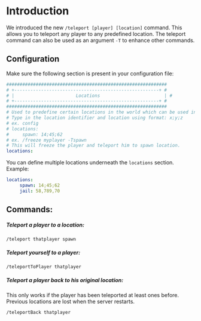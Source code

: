 # Introduction

We introduced the new `/teleport [player] [location]` command. This allows you to teleport any player to any predefined location.
The teleport command can also be used as an argument `-T` to enhance other commands.

## Configuration 

Make sure the following section is present in your configuration file:

```yaml
############################################################
# +------------------------------------------------------+ #
# |                       Locations                        | #
# +------------------------------------------------------+ #
############################################################
# Used to predefine certain locations in the world which can be used in other commands
# Type in the location identifier and location using format: x;y;z
# ex. config
# locations:
#     spawn: 14;45;62
# ex. /freeze myplayer -Tspawn
# This will freeze the player and teleport him to spawn location.
locations:
```

You can define multiple locations underneath the `locations` section.
Example:
```yaml
locations:
     spawn: 14;45;62
     jail: 58,789,70
```

## Commands:

##### Teleport a player to a location:

```
/teleport thatplayer spawn
```

##### Teleport yourself to a player:

```
/teleportToPlayer thatplayer
```

##### Teleport a player back to his original location:
This only works if the player has been teleported at least ones before.
Previous locations are lost when the server restarts.
```
/teleportBack thatplayer
```